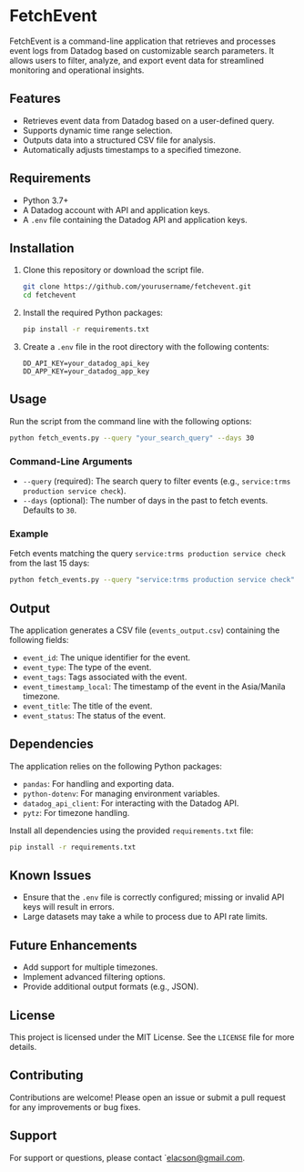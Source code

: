 
# FetchEvent

FetchEvent is a command-line application that retrieves and processes event logs from Datadog based on customizable search parameters. It allows users to filter, analyze, and export event data for streamlined monitoring and operational insights.

## Features

- Retrieves event data from Datadog based on a user-defined query.
- Supports dynamic time range selection.
- Outputs data into a structured CSV file for analysis.
- Automatically adjusts timestamps to a specified timezone.

## Requirements

- Python 3.7+
- A Datadog account with API and application keys.
- A `.env` file containing the Datadog API and application keys.

## Installation

1. Clone this repository or download the script file.

   ```bash
   git clone https://github.com/yourusername/fetchevent.git
   cd fetchevent
   ```

2. Install the required Python packages:

   ```bash
   pip install -r requirements.txt
   ```

3. Create a `.env` file in the root directory with the following contents:

   ```env
   DD_API_KEY=your_datadog_api_key
   DD_APP_KEY=your_datadog_app_key
   ```

## Usage

Run the script from the command line with the following options:

```bash
python fetch_events.py --query "your_search_query" --days 30
```

### Command-Line Arguments

- `--query` (required): The search query to filter events (e.g., `service:trms production service check`).
- `--days` (optional): The number of days in the past to fetch events. Defaults to `30`.

### Example

Fetch events matching the query `service:trms production service check` from the last 15 days:

```bash
python fetch_events.py --query "service:trms production service check" --days 15
```

## Output

The application generates a CSV file (`events_output.csv`) containing the following fields:

- `event_id`: The unique identifier for the event.
- `event_type`: The type of the event.
- `event_tags`: Tags associated with the event.
- `event_timestamp_local`: The timestamp of the event in the Asia/Manila timezone.
- `event_title`: The title of the event.
- `event_status`: The status of the event.

## Dependencies

The application relies on the following Python packages:

- `pandas`: For handling and exporting data.
- `python-dotenv`: For managing environment variables.
- `datadog_api_client`: For interacting with the Datadog API.
- `pytz`: For timezone handling.

Install all dependencies using the provided `requirements.txt` file:

```bash
pip install -r requirements.txt
```

## Known Issues

- Ensure that the `.env` file is correctly configured; missing or invalid API keys will result in errors.
- Large datasets may take a while to process due to API rate limits.

## Future Enhancements

- Add support for multiple timezones.
- Implement advanced filtering options.
- Provide additional output formats (e.g., JSON).

## License

This project is licensed under the MIT License. See the `LICENSE` file for more details.

## Contributing

Contributions are welcome! Please open an issue or submit a pull request for any improvements or bug fixes.

## Support

For support or questions, please contact `elacson@gmail.com.
